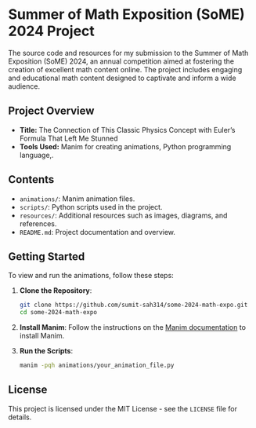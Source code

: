 # Summer of Math Exposition (SoME) 2024 Project

The source code and resources for my submission to the Summer of Math Exposition (SoME) 2024, an annual competition aimed at fostering the creation of excellent math content online. The project includes engaging and educational math content designed to captivate and inform a wide audience.

## Project Overview
- **Title:** The Connection of This Classic Physics Concept with Euler’s Formula That Left Me Stunned
- **Tools Used:** Manim for creating animations, Python programming language,.

## Contents
- `animations/`: Manim animation files.
- `scripts/`: Python scripts used in the project.
- `resources/`: Additional resources such as images, diagrams, and references.
- `README.md`: Project documentation and overview.

## Getting Started

To view and run the animations, follow these steps:

1. **Clone the Repository**:
    ```sh
    git clone https://github.com/sumit-sah314/some-2024-math-expo.git
    cd some-2024-math-expo
    ```

2. **Install Manim**:
    Follow the instructions on the [Manim documentation](https://docs.manim.community/en/stable/installation.html) to install Manim.

3. **Run the Scripts**:
    ```sh
    manim -pqh animations/your_animation_file.py
    ```

## License

This project is licensed under the MIT License - see the `LICENSE` file for details.
